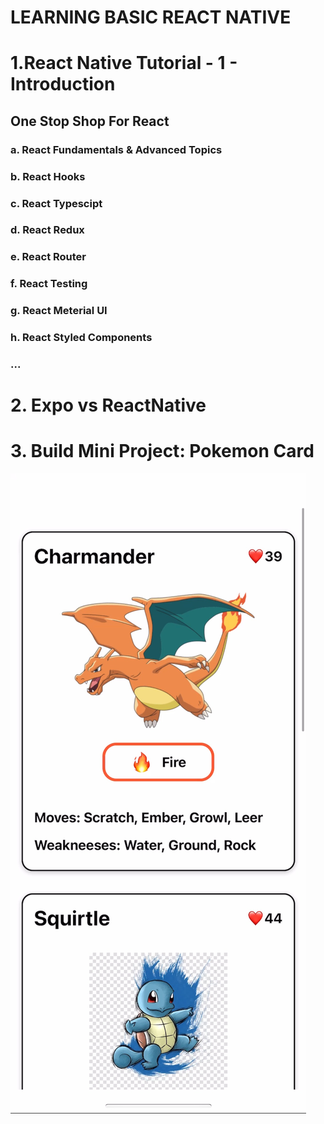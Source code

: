 # LEARNING BASIC REACT NATIVE

###

# 1.React Native Tutorial - 1 - Introduction

## One Stop Shop For React

### a. React Fundamentals & Advanced Topics

### b. React Hooks

### c. React Typescipt

### d. React Redux

### e. React Router

### f. React Testing

### g. React Meterial UI

### h. React Styled Components

### ...

# 2. Expo vs ReactNative

###

# 3. Build Mini Project: Pokemon Card

<img src="./assets/a31639ff-7818-4d11-8009-b70da23107c2.jpg">
